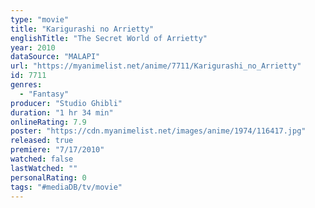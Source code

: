 ```yaml
---
type: "movie"
title: "Karigurashi no Arrietty"
englishTitle: "The Secret World of Arrietty"
year: 2010
dataSource: "MALAPI"
url: "https://myanimelist.net/anime/7711/Karigurashi_no_Arrietty"
id: 7711
genres: 
  - "Fantasy"
producer: "Studio Ghibli"
duration: "1 hr 34 min"
onlineRating: 7.9
poster: "https://cdn.myanimelist.net/images/anime/1974/116417.jpg"
released: true
premiere: "7/17/2010"
watched: false
lastWatched: ""
personalRating: 0
tags: "#mediaDB/tv/movie"
---
```

